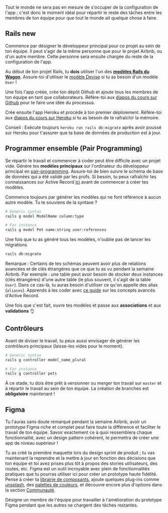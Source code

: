 Tout le monde ne sera pas en mesure de s'occuper de la configuration de l'app ; c'est donc le moment idéal pour répartir le reste des tâches entre les membres de ton équipe pour que tout le monde ait quelque chose à faire.


## Rails new

Commence par désigner le développeur principal pour ce projet au sein de ton équipe. Il peut s'agir de la même personne que pour le projet Airbnb, ou d'un autre membre. Cette personne sera ensuite chargée du reste de la configuration de l'app.

Au début de ton projet Rails, tu **dois** utiliser l'un des [**modèles Rails du Wagon**](https://github.com/lewagon/rails-templates/tree/no-update). Assure-toi d'utiliser le [modèle Devise](https://github.com/lewagon/rails-templates/tree/no-update#devise) si tu as besoin d'un modèle `User` !

Une fois l'app créée, crée ton dépôt Github et ajoute tous les membres de ton équipe en tant que collaborateurs. Réfère-toi aux [diapos du cours sur Github](https://kitt.lewagon.com/camps/<user.batch_slug>/lectures/05-Rails%2F06-Airbnb-Devise#/1/3/0) pour te faire une idée du processus.

Crée ensuite l'app Heroku et procède à ton premier déploiement. Réfère-toi aux [diapos du cours sur Heroku](https://kitt.lewagon.com/camps/<user.batch_slug>/lectures/05-Rails%2F05-Rails-MC-with-images#/0/2/5) si tu as besoin de te rafraîchir la mémoire.

Conseil : Exécute toujours `heroku run rails db:migrate` après avoir poussé sur Heroku pour t'assurer que ta base de données de production est à jour.

## Programmer ensemble (Pair Programming)

Se répartir le travail et commencer à coder peut être difficile avec un projet vide. Génère tes **modèles principaux** sur l'ordinateur du développeur principal en [pair-programming](https://en.wikipedia.org/wiki/Pair_programming). Assure-toi de bien suivre le schéma de base de données qui a été validé par les profs. Si besoin, tu peux rafraîchir tes connaissances sur Active Record [ici](https://kitt.lewagon.com/knowledge/cheatsheets/active_record_basics) avant de commencer à créer tes modèles.

Commence toujours par générer les modèles qui ne font référence à aucun autre modèle. Tu te souviens de la syntaxe ?


```bash
# Generic syntax
rails g model ModelName column:type

# For instance
rails g model Pet name:string user:references
```

Une fois que tu as généré tous tes modèles, n'oublie pas de lancer les migrations

```bash
rails db:migrate
```

Remarque : Certains de tes schémas peuvent avoir plus de relations avancées et de clés étrangères que ce que tu as vu pendant la semaine Airbnb. Par exemple : une table peut avoir besoin de stocker deux instances (clés étrangères) d'une autre table (le plus souvent, il s'agit de la table `User`). Dans ce cas-là, tu auras besoin d'utiliser ce qu'on appelle des alias (`aliases`). Apprends à les coder avec [ce guide](https://kitt.lewagon.com/knowledge/cheatsheets/active_record_advanced) sur les concepts avancés d'Active Record.

Une fois que c'est fait, ouvre tes modèles et passe aux **associations** et aux **validations** 👌

## Contrôleurs

Avant de diviser le travail, tu peux aussi envisager de générer les contrôleurs principaux (laisse-les vides pour le moment).

```bash
# Generic syntax
rails g controller model_name_plural

# For instance
rails g controller pets
```

À ce stade, tu dois être prêt à versionner ou merger ton travail sur `master` et à répartir le travail au sein de ton équipe. La création de branches est **obligatoire** maintenant !


## Figma

Tu l'auras sans doute remarqué pendant la semaine Airbnb, avoir un prototype Figma riche et complet peut faire toute la différence et faciliter le travail de ton équipe. Savoir exactement ce à quoi ressemblera chaque fonctionnalité, avec un design pattern cohérent, te permettra de créer une app de niveau supérieur !

Tu as créé ta première maquette lors du design sprint de produit ; tu vas maintenant la reprendre et la mettre à jour en fonction des décisions que ton équipe et toi avez prises plus tôt à propos des stories utilisateurs, des routes, etc.
Figma est un outil incroyable avec plein de fonctionnalités pratiques que tu pourras utiliser ici pour créer un prototype haute fidélité. Pense à créer ta [librairie de composants](https://help.figma.com/hc/en-us/articles/360038662654-Guide-to-Components-in-Figma), ajoute quelques plug-ins comme [unsplash](https://www.figma.com/community/plugin/738454987945972471/Unsplash), des [palettes de couleurs](https://www.figma.com/community/search?model_type=public_plugins&q=color%20palettes), et découvre encore plus d'options dans la section [Communauté](https://www.figma.com/community/explore).

Désigne un membre de l'équipe pour travailler à l'amélioration du prototype Figma pendant que les autres se chargent des tâches restantes.
